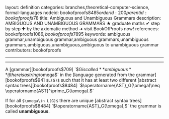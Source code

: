 layout: definition
categories: branches,theoretical-computer-science, formal-languages
nodeid: bookofproofs$8485
orderid: 200
parentid: bookofproofs$78
title: Ambiguous and Unambiguous Grammars
description: AMBIGUOUS AND UNAMBIGUOUS GRAMMARS &#9733; graduate maths &#10004; step by step &#10010; by the axiomatic method &#10140; visit BookOfProofs now!
references: bookofproofs$1086,bookofproofs$7895
keywords: ambiguous grammar,unambiguous grammar,ambiguous grammars,unambiguous grammars,ambiguous,unambiguous,ambiguous to unambiguous grammar
contributors: bookofproofs

---


---

A [grammar][bookofproofs$709] `$G$` is called **ambiguous** if there is a string `$\omega$` in the [language generated from the grammar][bookofproofs$94] `$L(G)$` such that it has at least two different [abstract syntax trees][bookofproofs$8484] `$\operatorname{AST}_G(\omega)\neq \operatorname{AST}^\prime_G(\omega).$`

If for all `$\omega\in L(G)$` there are unique [abstract syntax trees][bookofproofs$8484] `$\operatorname{AST}_G(\omega),$` the grammar is called **unambiguous**.
